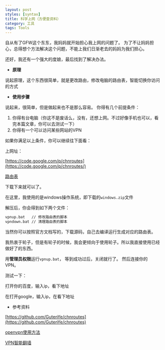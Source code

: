 ```yaml
---
layout: post
styles: [syntax]
title: 科学上网（方便查资料）
category: 工具
tags: Tools
---
```



自从有了GFW这个东东，我妈妈就开始担心我上网的问题了。
为了不让妈妈担心，总得想个方法解决这个问题，不能上我们日渐老去的妈妈为我们担心。

还好，我还有一个强大的度娘，最后找到了解决办法。

+ **原理**

 说起原理，这个东西很简单，就是更改路由，修改电脑的路由表，智能切换你访问的方式 
 
+ **使用步骤**

 说起来，很简单，但是做起来也不是那么容易。
 你得有几个前提条件：
 1. 你得有台电脑（你这不是废话么，没有，还想上网。不过好像手机也可以，看完本篇文章，你可以去测试一下）
 2. 你得有一个可以访问某些网站的VPN
 
如果你满足以上条件，你可以继续往下面看：

上网址：

[https://code.google.com/p/chnroutes](https://code.google.com/p/chnroutes/)

[路由表](http://chnroutes-dl.appspot.com/)

下载下来就可以了。

在这里，我使用的是windows操作系统，即下载的`windows.zip`文件

解压后，你会得到如下两个文件：

```xml
vpnup.bat   // 修改路由表的脚本
vpndown.bat // 清理路由表的脚本
```
当然你可以按照官方文档写的，下载源码，自己去编译运行生成对应的路由表。

我热衷于轮子，但是有轮子的时候，我会更倾向于使用轮子。所以我直接使用已经做好了的东西。

用**管理员权限**运行`vpnup.bat`， 等到成功过后，关闭就行了。
然后连接你的VPN。

测试一下：

打开你的百度，输入ip，看下地址

在打开google，输入ip，在看下地址 

+ 参考资料

[https://github.com/GutenYe/chnroutes](https://github.com/GutenYe/chnroutes)

[openvpn使用方法](https://code.google.com/p/chnroutes/wiki/Usage)

[VPN智能翻墙](http://www.lingbaoboy.com/archives/85.html)
